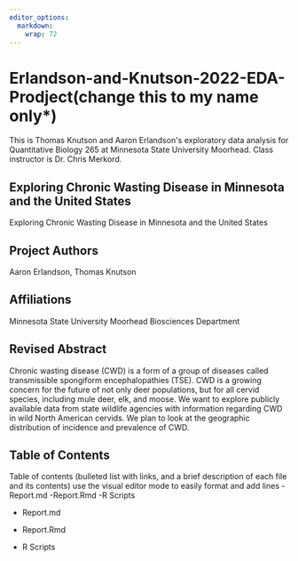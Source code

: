 ```yaml
---
editor_options: 
  markdown: 
    wrap: 72
---
```


# Erlandson-and-Knutson-2022-EDA-Prodject(change this to my name only\*)

This is Thomas Knutson and Aaron Erlandson's exploratory data analysis
for Quantitative Biology 265 at Minnesota State University Moorhead.
Class instructor is Dr. Chris Merkord.

## Exploring Chronic Wasting Disease in Minnesota and the United States

Exploring Chronic Wasting Disease in Minnesota and the United States

## Project Authors

Aaron Erlandson, Thomas Knutson

## Affiliations 

Minnesota State University Moorhead Biosciences Department

## Revised Abstract 

Chronic wasting disease (CWD) is a form of a group of diseases called
transmissible spongiform encephalopathies (TSE). CWD is a growing
concern for the future of not only deer populations, but for all cervid
species, including mule deer, elk, and moose. We want to explore
publicly available data from state wildlife agencies with information
regarding CWD in wild North American cervids. We plan to look at the
geographic distribution of incidence and prevalence of CWD.

## Table of Contents 

Table of contents (bulleted list with links, and a brief description of
each file and its contents) use the visual editor mode to easily format
and add lines -Report.md -Report.Rmd -R Scripts

-   Report.md

-   Report.Rmd

-   R Scripts
